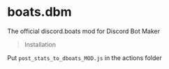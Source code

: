 # boats.dbm
The official discord.boats mod for Discord Bot Maker

> Installation

Put `post_stats_to_dboats_MOD.js` in the actions folder
